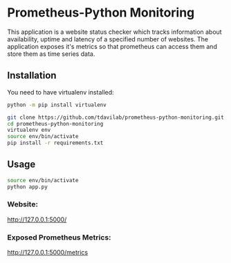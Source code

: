 # Prometheus-Python Monitoring
This application is a website status checker which tracks information about availability, uptime and latency of a specified number of websites.
The application exposes it's metrics so that prometheus can access them and store them as time series data.

## Installation

You need to have virtualenv installed:

```sh
python -m pip install virtualenv
```

```sh
git clone https://github.com/tdavilab/prometheus-python-monitoring.git
cd prometheus-python-monitoring
virtualenv env
source env/bin/activate
pip install -r requirements.txt
```

## Usage

```sh
source env/bin/activate
python app.py
```

### Website:
http://127.0.0.1:5000/

### Exposed Prometheus Metrics:
http://127.0.0.1:5000/metrics










